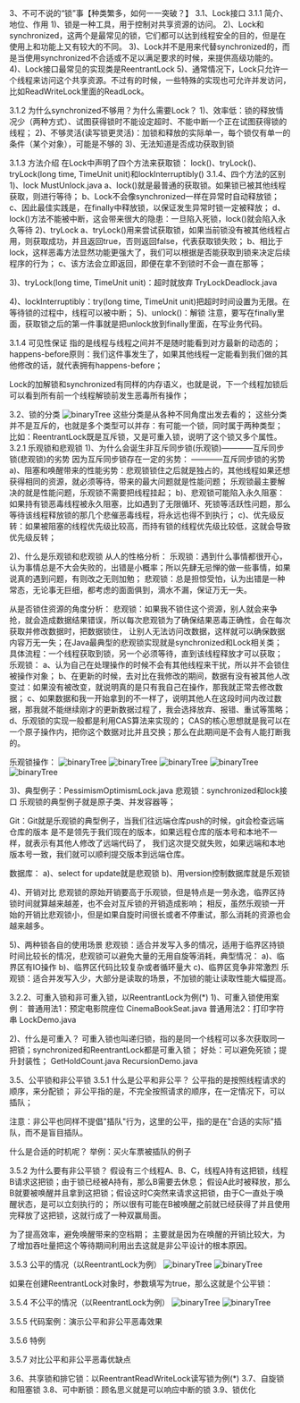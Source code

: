 3、不可不说的“锁”事【种类繁多，如何一一突破？】
3.1、Lock接口
3.1.1 简介、地位、作用
1)、锁是一种工具，用于控制对共享资源的访问。
2)、Lock和synchronized，这两个是最常见的锁，它们都可以达到线程安全的目的，但是在使用上和功能上又有较大的不同。
3)、Lock并不是用来代替synchronized的，而是当使用synchronized不合适或不足以满足要求的时候，来提供高级功能的。
4)、Lock接口最常见的实现类是ReentrantLock
5)、通常情况下，Lock只允许一个线程来访问这个共享资源。不过有的时候，一些特殊的实现也可允许并发访问，比如ReadWriteLock里面的ReadLock。

3.1.2 为什么synchronized不够用？为什么需要Lock？
1)、效率低：锁的释放情况少（两种方式）、试图获得锁时不能设定超时、不能中断一个正在试图获得锁的线程；
2)、不够灵活(读写锁更灵活)：加锁和释放的实际单一，每个锁仅有单一的条件（某个对象），可能是不够的
3)、无法知道是否成功获取到锁

3.1.3 方法介绍
在Lock中声明了四个方法来获取锁：
lock()、tryLock()、tryLock(long time, TimeUnit unit)和lockInterruptibly()
3.1.4、四个方法的区别
1)、lock MustUnlock.java
a、lock()就是最普通的获取锁。如果锁已被其他线程获取，则进行等待；
b、Lock不会像synchronized一样在异常时自动释放锁；
c、因此最佳实践是，在finally中释放锁，以保证发生异常时锁一定被释放；
d、lock()方法不能被中断，这会带来很大的隐患：一旦陷入死锁，lock()就会陷入永久等待
2)、tryLock
a、tryLock()用来尝试获取锁，如果当前锁没有被其他线程占用，则获取成功，并且返回true，否则返回false，代表获取锁失败；
b、相比于lock，这样恶毒方法显然功能更强大了，我们可以根据是否能获取到锁来决定后续程序的行为；
c、该方法会立即返回，即便在拿不到锁时不会一直在那等；

3)、tryLock(long time, TimeUnit unit)：超时就放弃
TryLockDeadlock.java

4)、lockInterruptibly：try(long time, TimeUnit unit)把超时时间设置为无限。在等待锁的过程中，线程可以被中断；
5)、unlock()：解锁
注意，要写在finally里面，获取锁之后的第一件事就是把unlock放到finally里面，在写业务代码。

3.1.4 可见性保证
指的是线程与线程之间并不是随时能看到对方最新的动态的；
happens-before原则：我们这件事发生了，如果其他线程一定能看到我们做的其他修改的话，就代表拥有happens-before；

Lock的加解锁和synchronized有同样的内存语义，也就是说，下一个线程加锁后可以看到所有前一个线程解锁前发生恶毒所有操作；

3.2、锁的分类
![binaryTree](../img/锁的分类.png "binaryTree")
这些分类是从各种不同角度出发去看的；
这些分类并不是互斥的，也就是多个类型可以并存：有可能一个锁，同时属于两种类型；
比如：ReentrantLock既是互斥锁，又是可重入锁，说明了这个锁又多个属性。
3.2.1 乐观锁和悲观锁
1)、为什么会诞生非互斥同步锁(乐观锁)————互斥同步锁(悲观锁)的劣势
因为互斥同步锁存在一定的劣势：
————互斥同步锁的劣势
a)、阻塞和唤醒带来的性能劣势：悲观锁锁住之后就是独占的，其他线程如果还想获得相同的资源，就必须等待，带来的最大问题就是性能问题；
乐观锁最主要解决的就是性能问题，乐观锁不需要把线程挂起；
b)、悲观锁可能陷入永久阻塞：如果持有锁恶毒线程被永久阻塞，比如遇到了无限循环、死锁等活跃性问题，那么等待该线程释放锁的那几个悲催恶毒线程，将永远也得不到执行；
c)、优先级反转：如果被阻塞的线程优先级比较高，而持有锁的线程优先级比较低，这就会导致优先级反转；

2)、什么是乐观锁和悲观锁
从人的性格分析：
乐观锁：遇到什么事情都很开心，认为事情总是不大会失败的，出错是小概率；所以先肆无忌惮的做一些事情，如果说真的遇到问题，有则改之无则加勉；
悲观锁：总是担惊受怕，认为出错是一种常态，无论事无巨细，都考虑的面面俱到，滴水不漏，保证万无一失。

从是否锁住资源的角度分析：
悲观锁：如果我不锁住这个资源，别人就会来争抢，就会造成数据结果错误，所以每次悲观锁为了确保结果恶毒正确性，会在每次获取并修改数据时，把数据锁住，
让别人无法访问改数据，这样就可以确保数据内容万无一失；在Java最典型的悲观锁实现就是synchronized和Lock相关类；
具体流程：一个线程获取到锁，另一个必须等待，直到该线程释放才可以获取；
乐观锁：
a、认为自己在处理操作的时候不会有其他线程来干扰，所以并不会锁住被操作对象；
b、在更新的时候，去对比在我修改的期间，数据有没有被其他人改变过：如果没有被改变，就说明真的是只有我自己在操作，那我就正常去修改数据；
c、如果数据和我一开始拿到的不一样了，说明其他人在这段时间内改过数据，那我就不能继续刚才的更新数据过程了，我会选择放弃、报错、重试等策略；
d、乐观锁的实现一般都是利用CAS算法来实现的；
CAS的核心思想就是我可以在一个原子操作内，把你这个数据对比并且交换；那么在此期间是不会有人能打断我的。

乐观锁操作：
![binaryTree](../img/乐观锁——流程1.png "binaryTree")
![binaryTree](../img/乐观锁——流程2.png "binaryTree")
![binaryTree](../img/乐观锁——流程3.png "binaryTree")
![binaryTree](../img/乐观锁——流程4.png "binaryTree")
![binaryTree](../img/乐观锁——流程5.png "binaryTree")

3)、典型例子：PessimismOptimismLock.java
悲观锁：synchronized和lock接口
乐观锁的典型例子就是原子类、并发容器等；

Git：Git就是乐观锁的典型例子，当我们往远端仓库push的时候，git会检查远端仓库的版本
是不是领先于我们现在的版本，如果远程仓库的版本号和本地不一样，就表示有其他人修改了远端代码了，
我们这次提交就失败，如果远端和本地版本号一致，我们就可以顺利提交版本到远端仓库。

数据库：
a)、select for update就是悲观锁
b)、用version控制数据库就是乐观锁

4)、开销对比
悲观锁的原始开销要高于乐观锁，但是特点是一劳永逸，临界区持锁时间就算越来越差，也不会对互斥锁的开销造成影响；
相反，虽然乐观锁一开始的开销比悲观锁小，但是如果自旋时间很长或者不停重试，那么消耗的资源也会越来越多。

5)、两种锁各自的使用场景
悲观锁：适合并发写入多的情况，适用于临界区持锁时间比较长的情况，悲观锁可以避免大量的无用自旋等消耗，典型情况：
 a)、临界区有IO操作
 b)、临界区代码比较复杂或者循环量大
 c)、临界区竞争非常激烈
乐观锁：适合并发写入少，大部分是读取的场景，不加锁的能让读取性能大幅提高。

3.2.2、可重入锁和非可重入锁，以ReentrantLock为例(*)
1)、可重入锁使用案例：
普通用法1：预定电影院座位 CinemaBookSeat.java
普通用法2：打印字符串 LockDemo.java

2)、什么是可重入？
可重入锁也叫递归锁，指的是同一个线程可以多次获取同一把锁；synchronized和ReentrantLock都是可重入锁；
好处：可以避免死锁；提升封装性；
GetHoldCount.java
RecursionDemo.java

3.5、公平锁和非公平锁
3.5.1 什么是公平和非公平？
公平指的是按照线程请求的顺序，来分配锁；
非公平指的是，不完全按照请求的顺序，在一定情况下，可以插队；

注意：非公平也同样不提倡"插队"行为，这里的公平，指的是在"合适的实际"插队，而不是盲目插队。

什么是合适的时机呢？
举例：买火车票被插队的例子

3.5.2 为什么要有非公平锁？
假设有三个线程A、B、C，线程A持有这把锁，线程B请求这把锁；由于锁已经被A持有，那么B需要去休息；
假设A此时被释放，那么B就要被唤醒并且拿到这把锁；假设这时C突然来请求这把锁，由于C一直处于唤醒状态，是可以立刻执行的；
所以很有可能在B被唤醒之前就已经获得了并且使用完释放了这把锁，这就行成了一种双赢局面。

为了提高效率，避免唤醒带来的空档期；
主要就是因为在唤醒的开销比较大，为了增加吞吐量把这个等待期间利用出去这就是非公平设计的根本原因。

3.5.3 公平的情况（以ReentrantLock为例）
![binaryTree](../img/公平锁与非公平锁——公平的情况.png "binaryTree")
![binaryTree](../img/公平锁与非公平锁——公平的情况2.png "binaryTree")

如果在创建ReentrantLock对象时，参数填写为true，那么这就是个公平锁：

3.5.4 不公平的情况（以ReentrantLock为例）
![binaryTree](../img/公平锁与非公平锁——不公平的情况.png "binaryTree")
![binaryTree](../img/公平锁与非公平锁——不公平的情况2.png "binaryTree")

3.5.5 代码案例：演示公平和非公平恶毒效果

3.5.6 特例

3.5.7 对比公平和非公平恶毒优缺点

3.6、共享锁和排它锁：以ReentrantReadWriteLock读写锁为例(*)
3.7、自旋锁和阻塞锁
3.8、可中断锁：顾名思义就是可以响应中断的锁
3.9、锁优化